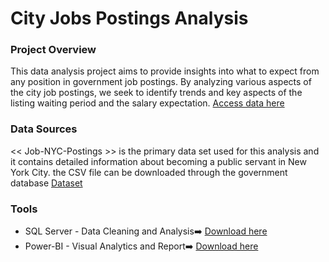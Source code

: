 # City Jobs Postings Analysis

### Project Overview
This data analysis project aims to provide insights into what to expect from any position in government job postings. By analyzing various aspects of the city job postings, we seek to identify trends and key aspects of the listing waiting period and the salary expectation. [Access data here](https://catalog.data.gov/dataset/nyc-jobs)

### Data Sources
<< Job-NYC-Postings >> is the primary data set used for this analysis and it contains detailed information about becoming a public servant in New York City. the CSV file can be downloaded through the government database [Dataset](https://catalog.data.gov/dataset/nyc-jobs) 

### Tools
-  SQL Server - Data Cleaning and Analysis➡️ [Download here](https://dev.mysql.com/downloads/)
-  Power-BI - Visual Analytics and Report➡️ [Download here](https://powerbi.microsoft.com/en-us/desktop/)
